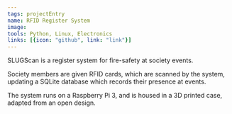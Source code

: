 ```yaml
---
tags: projectEntry
name: RFID Register System
image: 
tools: Python, Linux, Electronics
links: [{icon: "github", link: "link"}]
---
```


SLUGScan is a register system for fire-safety at society events.

Society members are given RFID cards, which are scanned by the system, updating a SQLite database which records their presence at events.

The system runs on a Raspberry Pi 3, and is housed in a 3D printed case, adapted from an open design.